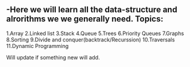 -Here we will learn all the data-structure and alrorithms we we generally need.
Topics:
--------------------------------------------------------
1.Array
2.Linked list
3.Stack
4.Queue
5.Trees
6.Priority Queues
7.Graphs
8.Sorting
9.Divide and conquer(backtrack/Recurssion)
10.Traversals
11.Dynamic Programming


Will update if something new will add.
